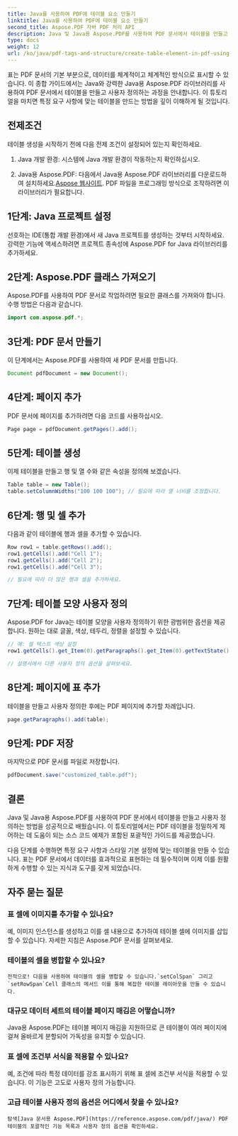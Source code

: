 ```yaml
---
title: Java를 사용하여 PDF에 테이블 요소 만들기
linktitle: Java를 사용하여 PDF에 테이블 요소 만들기
second_title: Aspose.PDF 자바 PDF 처리 API
description: Java 및 Java용 Aspose.PDF를 사용하여 PDF 문서에서 테이블을 만들고 사용자 정의하는 방법을 알아보세요. PDF 테이블을 정확하게 제어하려면 소스 코드 예제가 포함된 자세한 가이드를 따르세요.
type: docs
weight: 12
url: /ko/java/pdf-tags-and-structure/create-table-element-in-pdf-using-java/
---
```



표는 PDF 문서의 기본 부분으로, 데이터를 체계적이고 체계적인 방식으로 표시할 수 있습니다. 이 종합 가이드에서는 Java와 강력한 Java용 Aspose.PDF 라이브러리를 사용하여 PDF 문서에서 테이블을 만들고 사용자 정의하는 과정을 안내합니다. 이 튜토리얼을 마치면 특정 요구 사항에 맞는 테이블을 만드는 방법을 깊이 이해하게 될 것입니다.

## 전제조건

테이블 생성을 시작하기 전에 다음 전제 조건이 설정되어 있는지 확인하세요.

1. Java 개발 환경: 시스템에 Java 개발 환경이 작동하는지 확인하십시오.

2.  Java용 Aspose.PDF: 다음에서 Java용 Aspose.PDF 라이브러리를 다운로드하여 설치하세요.[Aspose 웹사이트](https://releases.aspose.com/pdf/java/). PDF 파일을 프로그래밍 방식으로 조작하려면 이 라이브러리가 필요합니다.

## 1단계: Java 프로젝트 설정

선호하는 IDE(통합 개발 환경)에서 새 Java 프로젝트를 생성하는 것부터 시작하세요. 강력한 기능에 액세스하려면 프로젝트 종속성에 Aspose.PDF for Java 라이브러리를 추가하세요.

## 2단계: Aspose.PDF 클래스 가져오기

Aspose.PDF를 사용하여 PDF 문서로 작업하려면 필요한 클래스를 가져와야 합니다. 수행 방법은 다음과 같습니다.

```java
import com.aspose.pdf.*;
```

## 3단계: PDF 문서 만들기

이 단계에서는 Aspose.PDF를 사용하여 새 PDF 문서를 만듭니다.

```java
Document pdfDocument = new Document();
```

## 4단계: 페이지 추가

PDF 문서에 페이지를 추가하려면 다음 코드를 사용하십시오.

```java
Page page = pdfDocument.getPages().add();
```

## 5단계: 테이블 생성

이제 테이블을 만들고 행 및 열 수와 같은 속성을 정의해 보겠습니다.

```java
Table table = new Table();
table.setColumnWidths("100 100 100"); // 필요에 따라 열 너비를 조정합니다.
```

## 6단계: 행 및 셀 추가

다음과 같이 테이블에 행과 셀을 추가할 수 있습니다.

```java
Row row1 = table.getRows().add();
row1.getCells().add("Cell 1");
row1.getCells().add("Cell 2");
row1.getCells().add("Cell 3");

// 필요에 따라 더 많은 행과 셀을 추가하세요.
```

## 7단계: 테이블 모양 사용자 정의

Aspose.PDF for Java는 테이블 모양을 사용자 정의하기 위한 광범위한 옵션을 제공합니다. 원하는 대로 글꼴, 색상, 테두리, 정렬을 설정할 수 있습니다.

```java
// 예: 셀 텍스트 색상 설정
row1.getCells().get_Item(0).getParagraphs().get_Item(0).getTextState().setForegroundColor(Color.getRed());

// 설명서에서 다른 사용자 정의 옵션을 살펴보세요.
```

## 8단계: 페이지에 표 추가

테이블을 만들고 사용자 정의한 후에는 PDF 페이지에 추가할 차례입니다.

```java
page.getParagraphs().add(table);
```

## 9단계: PDF 저장

마지막으로 PDF 문서를 파일로 저장합니다.

```java
pdfDocument.save("customized_table.pdf");
```

## 결론

Java 및 Java용 Aspose.PDF를 사용하여 PDF 문서에서 테이블을 만들고 사용자 정의하는 방법을 성공적으로 배웠습니다. 이 튜토리얼에서는 PDF 테이블을 정밀하게 제어하는 데 도움이 되는 소스 코드 예제가 포함된 포괄적인 가이드를 제공했습니다.

다음 단계를 수행하면 특정 요구 사항과 스타일 기본 설정에 맞는 테이블을 만들 수 있습니다. 표는 PDF 문서에서 데이터를 효과적으로 표현하는 데 필수적이며 이제 이를 원활하게 수행할 수 있는 지식과 도구를 갖게 되었습니다.

## 자주 묻는 질문

### 표 셀에 이미지를 추가할 수 있나요?
   예, 이미지 인스턴스를 생성하고 이를 셀 내용으로 추가하여 테이블 셀에 이미지를 삽입할 수 있습니다. 자세한 지침은 Aspose.PDF 문서를 살펴보세요.

### 테이블의 셀을 병합할 수 있나요?
    전적으로! 다음을 사용하여 테이블의 셀을 병합할 수 있습니다.`setColSpan` 그리고`setRowSpan`Cell 클래스의 메서드 이를 통해 복잡한 테이블 레이아웃을 만들 수 있습니다.

### 대규모 데이터 세트의 테이블 페이지 매김은 어떻습니까?
   Java용 Aspose.PDF는 테이블 페이지 매김을 지원하므로 큰 테이블이 여러 페이지에 걸쳐 올바르게 분할되어 가독성을 유지할 수 있습니다.

### 표 셀에 조건부 서식을 적용할 수 있나요?
   예, 조건에 따라 특정 데이터를 강조 표시하기 위해 표 셀에 조건부 서식을 적용할 수 있습니다. 이 기능은 고도로 사용자 정의 가능합니다.

### 고급 테이블 사용자 정의 옵션은 어디에서 찾을 수 있나요?
    탐색[Java 문서용 Aspose.PDF](https://reference.aspose.com/pdf/java/) PDF 테이블의 포괄적인 기능 목록과 사용자 정의 옵션을 확인하세요.